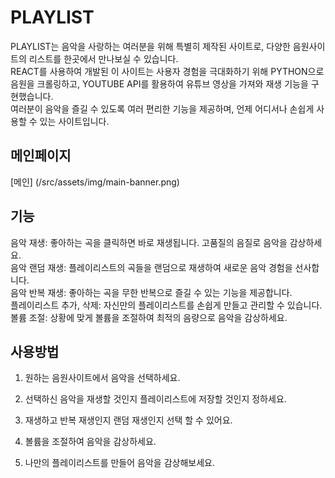 # PLAYLIST
PLAYLIST는 음악을 사랑하는 여러분을 위해 특별히 제작된 사이트로, 다양한 음원사이트의 리스트를 한곳에서 만나보실 수 있습니다.   
REACT를 사용하여 개발된 이 사이트는 사용자 경험을 극대화하기 위해 PYTHON으로 음원을 크롤링하고, YOUTUBE API를 활용하여 유튜브 영상을 가져와 재생 기능을 구현했습니다.   
여러분이 음악을 즐길 수 있도록 여러 편리한 기능을 제공하며, 언제 어디서나 손쉽게 사용할 수 있는 사이트입니다.   


## 메인페이지

[메인] (/src/assets/img/main-banner.png)
## 기능
음악 재생: 좋아하는 곡을 클릭하면 바로 재생됩니다. 고품질의 음질로 음악을 감상하세요.   
음악 랜덤 재생: 플레이리스트의 곡들을 랜덤으로 재생하여 새로운 음악 경험을 선사합니다.   
음악 반복 재생: 좋아하는 곡을 무한 반복으로 즐길 수 있는 기능을 제공합니다.   
플레이리스트 추가, 삭제: 자신만의 플레이리스트를 손쉽게 만들고 관리할 수 있습니다.   
볼륨 조절: 상황에 맞게 볼륨을 조절하여 최적의 음량으로 음악을 감상하세요.   


## 사용방법

1. 원하는 음원사이트에서 음악을 선택하세요.

2. 선택하신 음악을 재생할 것인지 플레이리스트에 저장할 것인지 정하세요.

3. 재생하고 반복 재생인지 랜덤 재생인지 선택 할 수 있어요.

4. 볼륨을 조절하여 음악을 감상하세요.

5. 나만의 플레이리스트를 만들어 음악을 감상해보세요.

